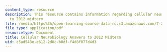```yaml
---
content_type: resource
description: This resource contains information regarding cellular neurobiology answers
  to 2012 midterm
file: /media/https%3A/open-learning-course-data-rc.s3.amazonaws.com/7-29j-cellular-neurobiology-spring-2012/c5ad543ee6122d0cb0dff4d8f077d4d3_MIT7_29JS12_Midterm12Ans.pdf
file_type: application/pdf
resourcetype: Document
title: Cellular Neurobiology Answers to 2012 Midterm
uid: c5ad543e-e612-2d0c-b0df-f4d8f077d4d3
---
```

